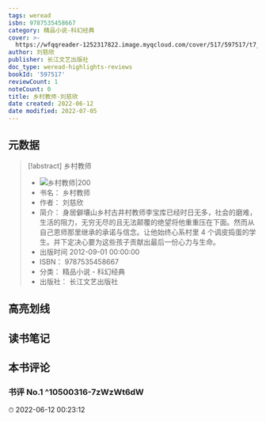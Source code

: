 ```yaml
---
tags: weread
isbn: 9787535458667
category: 精品小说-科幻经典
cover: >-
  https://wfqqreader-1252317822.image.myqcloud.com/cover/517/597517/t7_597517.jpg
author: 刘慈欣
publisher: 长江文艺出版社
doc_type: weread-highlights-reviews
bookId: '597517'
reviewCount: 1
noteCount: 0
title: 乡村教师-刘慈欣
date created: 2022-06-12
date modified: 2022-07-05
---
```


## 元数据

> [!abstract] 乡村教师
> - ![ 乡村教师|200](https://wfqqreader-1252317822.image.myqcloud.com/cover/517/597517/t7_597517.jpg)
> - 书名： 乡村教师
> - 作者： 刘慈欣
> - 简介： 身居僻壤山乡村古井村教师李宝库已经时日无多，社会的磨难，生活的阻力，无穷无尽的且无法颠覆的绝望将他重重压在下面。然而从自己恩师那里继承的承诺与信念。让他始终心系村里 4 个调皮捣蛋的学生。并下定决心要为这些孩子贡献出最后一份心力与生命。
> - 出版时间 2012-09-01 00:00:00
> - ISBN： 9787535458667
> - 分类： 精品小说 - 科幻经典
> - 出版社： 长江文艺出版社

## 高亮划线

## 读书笔记

## 本书评论

### 书评 No.1 ^10500316-7zWzWt6dW

⏱ 2022-06-12 00:23:12

